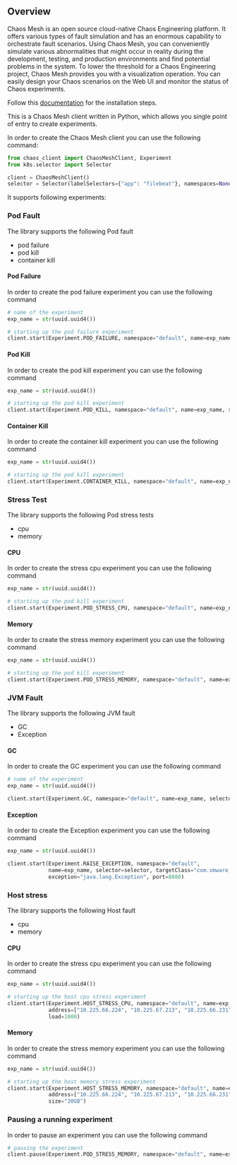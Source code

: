 ## Overview

Chaos Mesh is an open source cloud-native Chaos Engineering platform. It offers various types of fault simulation and has an enormous capability to orchestrate fault scenarios. Using Chaos Mesh, you can conveniently simulate various abnormalities
that might occur in reality during the development, testing, and production environments and find potential problems in the system. To lower the threshold for a Chaos Engineering project, Chaos Mesh provides you with a visualization operation. You
can easily design your Chaos scenarios on the Web UI and monitor the status of Chaos experiments.

Follow this [documentation](https://chaos-mesh.org/docs/) for the installation steps.

This is a Chaos Mesh client written in Python, which allows you single point of entry to create experiments.

In order to create the Chaos Mesh client you can use the following command:

```python
from chaos_client import ChaosMeshClient, Experiment
from k8s.selector import Selector

client = ChaosMeshClient()
selector = Selector(labelSelectors={"app": "filebeat"}, namespaces=None, pods=None)
```

It supports following experiments:

### Pod Fault

The library supports the following Pod fault

- pod failure
- pod kill
- container kill

#### Pod Failure

In order to create the pod failure experiment you can use the following command

```python
# name of the experiment
exp_name = str(uuid.uuid4())

# starting up the pod failure experiment
client.start(Experiment.POD_FAILURE, namespace="default", name=exp_name, selector=selector)
```

#### Pod Kill

In order to create the pod kill experiment you can use the following command

```python
exp_name = str(uuid.uuid4())

# starting up the pod kill experiment
client.start(Experiment.POD_KILL, namespace="default", name=exp_name, selector=selector)
```

#### Container Kill

In order to create the container kill experiment you can use the following command

```python
exp_name = str(uuid.uuid4())

# starting up the pod kill experiment
client.start(Experiment.CONTAINER_KILL, namespace="default", name=exp_name, selector=selector, container_names=['main'])
```

### Stress Test

The library supports the following Pod stress tests

- cpu
- memory

#### CPU

In order to create the stress cpu experiment you can use the following command

```python
exp_name = str(uuid.uuid4())

# starting up the pod kill experiment
client.start(Experiment.POD_STRESS_CPU, namespace="default", name=exp_name, selector=selector, container_names=['main'])
```

#### Memory

In order to create the stress memory experiment you can use the following command

```python
exp_name = str(uuid.uuid4())

# starting up the pod kill experiment
client.start(Experiment.POD_STRESS_MEMORY, namespace="default", name=exp_name, selector=selector, container_names=['main'])
```

### JVM Fault
The library supports the following JVM fault

- GC
- Exception

#### GC

In order to create the GC experiment you can use the following command

```python
# name of the experiment
exp_name = str(uuid.uuid4())

client.start(Experiment.GC, namespace="default", name=exp_name, selector=selector, port=8080)
```

#### Exception

In order to create the Exception experiment you can use the following command

```python
exp_name = str(uuid.uuid4())

client.start(Experiment.RAISE_EXCEPTION, namespace="default",
             name=exp_name, selector=selector, targetClass="com.vmware.Main", method="save",
             exception="java.lang.Exception", port=8080)
```

### Host stress

The library supports the following Host fault

- cpu
- memory

#### CPU

In order to create the stress cpu experiment you can use the following command

```python
exp_name = str(uuid.uuid4())

# starting up the host cpu stress experiment
client.start(Experiment.HOST_STRESS_CPU, namespace="default", name=exp_name,
             address=["10.225.66.224", "10.225.67.213", "10.225.66.231", "10.225.66.138", "10.225.66.192", "10.225.67.52", "10.225.67.103"],
             load=1000)
```

#### Memory

In order to create the stress memory experiment you can use the following command

```python
exp_name = str(uuid.uuid4())

# starting up the host memory stress experiment
client.start(Experiment.HOST_STRESS_MEMORY, namespace="default", name=exp_name,
             address=["10.225.66.224", "10.225.67.213", "10.225.66.231", "10.225.66.138", "10.225.66.192", "10.225.67.52", "10.225.67.103"],
             size="30GB")
```


### Pausing a running experiment

In order to pause an experiment you can use the following command

```python
# pausing the experiment
client.pause(Experiment.POD_STRESS_MEMORY, namespace="default", name=exp_name)
```
